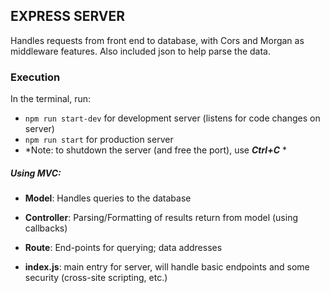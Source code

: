 ## EXPRESS SERVER
Handles requests from front end to database, with Cors and Morgan as middleware features. Also included json to help parse the data. 

### Execution
In the terminal, run:
- `npm run start-dev` for development server (listens for code changes on server)
- `npm run start` for production server
- *Note: to shutdown the server (and free the port), use ***Ctrl+C*** *

##### Using MVC:
  - **Model**: Handles queries to the database
  - **Controller**: Parsing/Formatting of results return from model (using callbacks)
  - **Route**: End-points for querying; data addresses

  - **index.js**: main entry for server, will handle basic endpoints and some security (cross-site scripting, etc.) 

